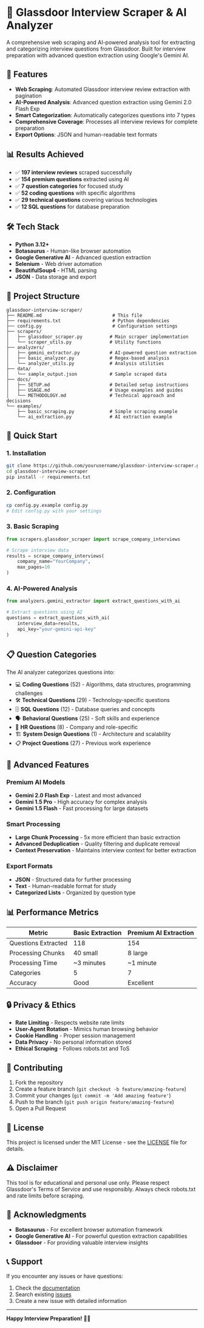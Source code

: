 # 🎯 Glassdoor Interview Scraper & AI Analyzer

A comprehensive web scraping and AI-powered analysis tool for extracting and categorizing interview questions from Glassdoor. Built for interview preparation with advanced question extraction using Google's Gemini AI.

## 🚀 Features

- **Web Scraping**: Automated Glassdoor interview review extraction with pagination
- **AI-Powered Analysis**: Advanced question extraction using Gemini 2.0 Flash Exp
- **Smart Categorization**: Automatically categorizes questions into 7 types
- **Comprehensive Coverage**: Processes all interview reviews for complete preparation
- **Export Options**: JSON and human-readable text formats

## 📊 Results Achieved

- ✅ **197 interview reviews** scraped successfully
- ✅ **154 premium questions** extracted using AI
- ✅ **7 question categories** for focused study
- ✅ **52 coding questions** with specific algorithms
- ✅ **29 technical questions** covering various technologies
- ✅ **12 SQL questions** for database preparation

## 🛠️ Tech Stack

- **Python 3.12+**
- **Botasaurus** - Human-like browser automation
- **Google Generative AI** - Advanced question extraction
- **Selenium** - Web driver automation
- **BeautifulSoup4** - HTML parsing
- **JSON** - Data storage and export

## 📁 Project Structure

```
glassdoor-interview-scraper/
├── README.md                          # This file
├── requirements.txt                   # Python dependencies
├── config.py                          # Configuration settings
├── scrapers/
│   ├── glassdoor_scraper.py          # Main scraper implementation
│   └── scraper_utils.py              # Utility functions
├── analyzers/
│   ├── gemini_extractor.py           # AI-powered question extraction
│   ├── basic_analyzer.py             # Regex-based analysis
│   └── analyzer_utils.py             # Analysis utilities
├── data/
│   └── sample_output.json            # Sample scraped data
├── docs/
│   ├── SETUP.md                      # Detailed setup instructions
│   ├── USAGE.md                      # Usage examples and guides
│   └── METHODOLOGY.md                # Technical approach and decisions
└── examples/
    ├── basic_scraping.py             # Simple scraping example
    └── ai_extraction.py              # AI extraction example
```

## 🚀 Quick Start

### 1. Installation

```bash
git clone https://github.com/yourusername/glassdoor-interview-scraper.git
cd glassdoor-interview-scraper
pip install -r requirements.txt
```

### 2. Configuration

```bash
cp config.py.example config.py
# Edit config.py with your settings
```

### 3. Basic Scraping

```python
from scrapers.glassdoor_scraper import scrape_company_interviews

# Scrape interview data
results = scrape_company_interviews(
    company_name="YourCompany",
    max_pages=10
)
```

### 4. AI-Powered Analysis

```python
from analyzers.gemini_extractor import extract_questions_with_ai

# Extract questions using AI
questions = extract_questions_with_ai(
    interview_data=results,
    api_key="your-gemini-api-key"
)
```

## 📋 Question Categories

The AI analyzer categorizes questions into:

- 💻 **Coding Questions** (52) - Algorithms, data structures, programming challenges
- 🛠️ **Technical Questions** (29) - Technology-specific questions
- 🗄️ **SQL Questions** (12) - Database queries and concepts
- 🗣️ **Behavioral Questions** (25) - Soft skills and experience
- 👔 **HR Questions** (8) - Company and role-specific
- 🏗️ **System Design Questions** (1) - Architecture and scalability
- 📋 **Project Questions** (27) - Previous work experience

## 🔧 Advanced Features

### Premium AI Models
- **Gemini 2.0 Flash Exp** - Latest and most advanced
- **Gemini 1.5 Pro** - High accuracy for complex analysis
- **Gemini 1.5 Flash** - Fast processing for large datasets

### Smart Processing
- **Large Chunk Processing** - 5x more efficient than basic extraction
- **Advanced Deduplication** - Quality filtering and duplicate removal
- **Context Preservation** - Maintains interview context for better extraction

### Export Formats
- **JSON** - Structured data for further processing
- **Text** - Human-readable format for study
- **Categorized Lists** - Organized by question type

## 📊 Performance Metrics

| Metric | Basic Extraction | Premium AI Extraction |
|--------|------------------|----------------------|
| Questions Extracted | 118 | 154 |
| Processing Chunks | 40 small | 8 large |
| Processing Time | ~3 minutes | ~1 minute |
| Categories | 5 | 7 |
| Accuracy | Good | Excellent |

## 🔒 Privacy & Ethics

- **Rate Limiting** - Respects website rate limits
- **User-Agent Rotation** - Mimics human browsing behavior
- **Cookie Handling** - Proper session management
- **Data Privacy** - No personal information stored
- **Ethical Scraping** - Follows robots.txt and ToS

## 🤝 Contributing

1. Fork the repository
2. Create a feature branch (`git checkout -b feature/amazing-feature`)
3. Commit your changes (`git commit -m 'Add amazing feature'`)
4. Push to the branch (`git push origin feature/amazing-feature`)
5. Open a Pull Request

## 📄 License

This project is licensed under the MIT License - see the [LICENSE](LICENSE) file for details.

## ⚠️ Disclaimer

This tool is for educational and personal use only. Please respect Glassdoor's Terms of Service and use responsibly. Always check robots.txt and rate limits before scraping.

## 🙏 Acknowledgments

- **Botasaurus** - For excellent browser automation framework
- **Google Generative AI** - For powerful question extraction capabilities
- **Glassdoor** - For providing valuable interview insights

## 📞 Support

If you encounter any issues or have questions:

1. Check the [documentation](docs/)
2. Search existing [issues](https://github.com/yourusername/glassdoor-interview-scraper/issues)
3. Create a new issue with detailed information

---

**Happy Interview Preparation!** 🎯🚀
